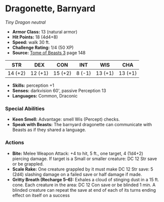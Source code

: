 # Dragonette, Barnyard

*Tiny* *Dragon* *neutral*

- **Armor Class:** 13 (natural armor)
- **Hit Points:** 18 (4d4+8)
- **Speed:** walk 30 ft.
- **Challenge Rating:** 1/4 (50 XP)
- **Source:** [Tome of Beasts 3](https://koboldpress.com/kpstore/product/tome-of-beasts-3-for-5th-edition/) page 148

| STR | DEX | CON | INT | WIS | CHA |
| --- | --- | --- | --- | --- | --- |
| 14 (+2) | 12 (+1) | 15 (+2) | 8 (-1) | 13 (+1) | 13 (+1) |

- **Skills:** perception +1
- **Senses:** darkvision 60', passive Perception 13
- **Languages:** Common, Draconic
### Special Abilities
- **Keen Smell:** Advantage: smell Wis (Percept) checks.
- **Speak with Beasts:** The barnyard dragonette can communicate with Beasts as if they shared a language.
### Actions
- **Bite:** Melee Weapon Attack: +4 to hit, 5 ft., one target, 4 (1d4+2) piercing damage. If target is a Small or smaller creature: DC 12 Str save or be grappled.
- **Scale Rake:** One creature grappled by it must make DC 12 Str save: 5 (2d4) slashing damage on a failed save or half damage if made.
- **Gritty Breath (Recharge 5–6):** Exhales a cloud of stinging dust in a 15 ft. cone. Each creature in the area: DC 12 Con save or be blinded 1 min. A blinded creature can repeat the save at end of each of its turns ending effect on itself on a success


